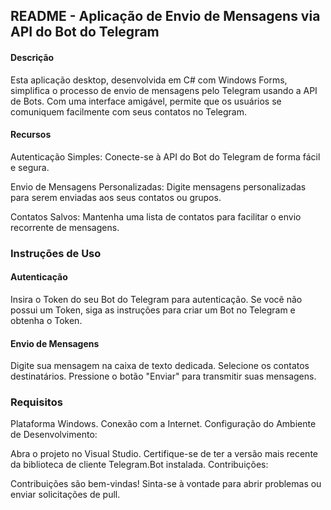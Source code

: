## README - Aplicação de Envio de Mensagens via API do Bot do Telegram ##

<h4>Descrição</h4>

Esta aplicação desktop, desenvolvida em C# com Windows Forms, simplifica o processo de envio de mensagens pelo Telegram usando a API de Bots. Com uma interface amigável, permite que os usuários se comuniquem facilmente com seus contatos no Telegram.

<h4>Recursos</h4>

Autenticação Simples: Conecte-se à API do Bot do Telegram de forma fácil e segura.

Envio de Mensagens Personalizadas: Digite mensagens personalizadas para serem enviadas aos seus contatos ou grupos.

Contatos Salvos: Mantenha uma lista de contatos para facilitar o envio recorrente de mensagens.

<h3>Instruções de Uso</h3>

<h4>Autenticação</h4>

Insira o Token do seu Bot do Telegram para autenticação.
Se você não possui um Token, siga as instruções para criar um Bot no Telegram e obtenha o Token.

<h4>Envio de Mensagens</h4>

Digite sua mensagem na caixa de texto dedicada.
Selecione os contatos destinatários.
Pressione o botão "Enviar" para transmitir suas mensagens.

<h3>Requisitos</h3>

Plataforma Windows.
Conexão com a Internet.
Configuração do Ambiente de Desenvolvimento:

Abra o projeto no Visual Studio.
Certifique-se de ter a versão mais recente da biblioteca de cliente Telegram.Bot instalada.
Contribuições:

Contribuições são bem-vindas! Sinta-se à vontade para abrir problemas ou enviar solicitações de pull.
